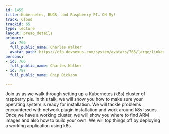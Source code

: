 ```yaml
---
id: 1455
title: Kubernetes, BUGS, and Raspberry PI… OH My!
track: Cloud
trackid: 65
type: lecture
layout: preso_details
primary:
  id: 766
  full_public_name: Charles Walker
  avatar_path: https://cfp.devnexus.com/system/avatars/766/large/linkedin.jpg?1506627850
persons:
- id: 766
  full_public_name: Charles Walker
- id: 797
  full_public_name: Chip Dickson

---
```

Join us as we walk through setting up a Kubernetes (k8s) cluster of raspberry pis.  In this talk, we will show you how to make sure your operating system is ready for installation.  We will tackle problems encountered with network plugin installation and work around k8s issues. Once we have a working cluster, we will show you where to find ARM images and also how to build your own. We will top things off by deploying a working application using k8s